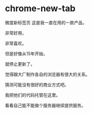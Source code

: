 # chrome-new-tab
微度新标签页
 这是我一直在用的一款产品，
 
 非常好用，
 
 非常喜欢。
 
 但是好像从15年开始，
 
 就停止更新了。
 
 觉得跟大厂制作各自的浏览器有很大的关系。
 
 猜测可能没有很好的商业方式吧。
 
 我把他们的代码托管在这里。
 
 看看自己能不能做个服务器继续提供服务。
